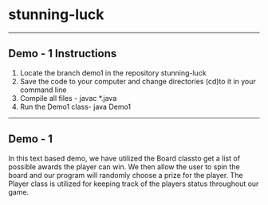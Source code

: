 # stunning-luck
---------------------
Demo - 1 Instructions
---------------------
1. Locate the branch demo1 in the repository stunning-luck
2. Save the code to your computer and change directories (cd)to it in your command line
3. Compile all files - javac *.java
4. Run the Demo1 class- java Demo1

--------
Demo - 1 
--------
In this text based demo, we have utilized the Board classto get a list of possible awards 
the player can win. We then allow the user to spin the board and our program will randomly 
choose a prize for the player. The Player class is utilized for keeping track of the players
status throughout our game.
